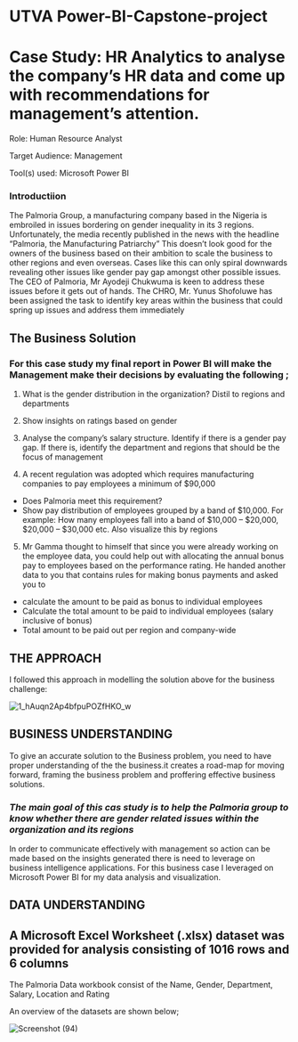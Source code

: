 #   UTVA  Power-BI-Capstone-project
# Case Study: HR Analytics to analyse the company’s HR data and come up with recommendations for management’s attention.
Role: Human Resource Analyst

Target Audience: Management

Tool(s) used: Microsoft Power BI

### Introductiion
The Palmoria Group, a manufacturing company based in the Nigeria is 
embroiled in issues bordering on gender inequality in its 3 regions. 
Unfortunately, the media recently published in the news with the 
headline “Palmoria, the Manufacturing Patriarchy” This doesn’t look 
good for the owners of the business based on their ambition to scale 
the business to other regions and even overseas. Cases like this can 
only spiral downwards revealing other issues like gender pay gap 
amongst other possible issues.
The CEO of Palmoria, Mr Ayodeji Chukwuma is keen to address these 
issues before it gets out of hands. The CHRO, Mr. Yunus Shofoluwe has 
been assigned the task to identify key areas within the business that 
could spring up issues and address them immediately

## The Business Solution

### For this case study my final report in Power BI will make the  Management make their decisions by evaluating the following ;

1. What is the gender distribution in the organization? Distil to 
regions and departments

2. Show insights on ratings based on gender

3. Analyse the company’s salary structure. Identify if there is a 
gender pay gap. If there is, identify the department and 
regions that should be the focus of management

4. A recent regulation was adopted which requires 
manufacturing companies to pay employees a minimum of 
$90,000
- Does Palmoria meet this requirement?
- Show pay distribution of employees grouped by a band of 
$10,000. For example: How many employees fall into a band of 
$10,000 – $20,000, $20,000 – $30,000 etc. Also visualize this 
by regions

5. Mr Gamma thought to himself that since you were already working 
on the employee data, you could help out with allocating the annual 
bonus pay to employees based on the performance rating. He handed 
another data to you that contains rules for making bonus payments 
and asked you to
- calculate the amount to be paid as bonus to individual 
employees
- Calculate the total amount to be paid to individual employees 
(salary inclusive of bonus)
- Total amount to be paid out per region and company-wide

## THE APPROACH
I followed this approach in modelling the solution above for the business challenge:

![1_hAuqn2Ap4bfpuPOZfHKO_w](https://user-images.githubusercontent.com/96060060/167625450-342e6109-fb26-4a89-a0ef-3dd05263d4f1.png)

## BUSINESS UNDERSTANDING

To give an accurate solution to the Business problem, you need to have proper understanding of the the business.it creates a road-map for moving forward, framing the business problem and proffering effective business solutions.

### *The main goal of this cas study is to help the Palmoria group to know whether there are gender related issues within the organization and its regions*

In order to communicate effectively with management so action can be made based on the insights generated there is need to leverage on business intelligence applications. For this business case I leveraged on Microsoft Power BI for my data analysis and visualization.

## DATA UNDERSTANDING

## A Microsoft Excel Worksheet (.xlsx) dataset was provided for analysis consisting of 1016 rows and 6 columns

The Palmoria Data workbook consist of the Name, Gender, Department, Salary, Location and Rating

An overview of the datasets are shown below;

![Screenshot (94)](https://user-images.githubusercontent.com/96060060/167632149-80210450-9ba1-4914-b1ae-afd423ddfb2b.png)

